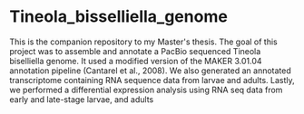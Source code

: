 # Tineola_bisselliella_genome

This is the companion repository to my Master's thesis. The goal of this project was to assemble and annotate a PacBio sequenced Tineola biselliella genome. It used a modified version of the MAKER 3.01.04 annotation pipeline (Cantarel et al., 2008). We also generated an annotated transcriptome containing RNA sequence data from larvae and adults. Lastly, we performed a differential expression analysis using RNA seq data from early and late-stage larvae, and adults 
